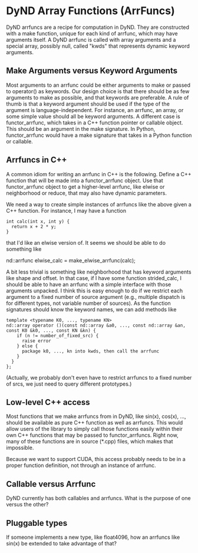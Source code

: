 ﻿# DyND Array Functions (ArrFuncs)

DyND arrfuncs are a recipe for computation in DyND. They are constructed with a make function, unique for each kind of arrfunc, which
may have arguments itself. A DyND arrfunc is called with array arguments and a special array, possibly null, called "kwds" that
represents dynamic keyword arguments.

## Make Arguments versus Keyword Arguments

Most arguments to an arrfunc could be either arguments to make or passed to operator() as keywords. Our design choice is that there should
be as few arguments to make as possible, and that keywords are preferable. A rule of thumb is that a keyword argument should be used if the type of
the argument is language-independent. For instance, an arrfunc, an array, or some simple value should all be keyword arguments. A different
case is functor_arrfunc, which takes in a C++ function pointer or callable object. This should be an argument in the make signature.
In Python, functor_arrfunc would have a make signature that takes in a Python function or callable.

## Arrfuncs in C++

A common idiom for writing an arrfunc in C++ is the following. Define a C++ function that will be made into a functor_arrfunc object.
Use that functor_arrfunc object to get a higher-level arrfunc, like elwise or neighborhood or reduce, that may also have dynamic
parameters.

We need a way to create simple instances of arrfuncs like the above given a C++ function. For instance, I may have a function 

```
int calc(int x, int y) {
  return x + 2 * y;
}
```

that I'd like an elwise version of. It seems we should be able to do something like

nd::arrfunc elwise_calc = make_elwise_arrfunc(calc);

A bit less trivial is something like neighborhood that has keyword arguments like shape and offset. In that case, if I have some function strided_calc, I should be able to have an arrfunc with a simple interface with those arguments unpacked. I think this is easy enough to do if we restrict each argument to a fixed number of source argument (e.g., multiple dispatch is for different types, not variable number of sources). As the function signatures should know the keyword names, we can add methods like

```
template <typename K0, ..., typename KN>
nd::array operator ()(const nd::array &a0, ..., const nd::array &an, const K0 &k0, ..., const KN &kn) {
    if (n != number_of_fixed_src) {
      raise error
    } else {
      package k0, ..., kn into kwds, then call the arrfunc
    }
  }
};
```

(Actually, we probably don't even have to restrict arrfuncs to a fixed number of srcs, we just need to query different prototypes.)

## Low-level C++ access

Most functions that we make arrfuncs from in DyND, like sin(x), cos(x), ..., should be available as pure C++ function as well as arrfuncs. This would allow users of the library to simply call those functions easily within their own C++ functions that may be passed to functor_arrfuncs. Right now, many of these functions are in source (*.cpp) files, which makes that impossible.

Because we want to support CUDA, this access probably needs to be in a proper function definition, not through an instance of arrfunc.

## Callable versus Arrfunc

DyND currently has both callables and arrfuncs. What is the purpose of one versus the other?

## Pluggable types

If someone implements a new type, like float4096, how an arrfuncs like sin(x) be extended to take advantage of that?
